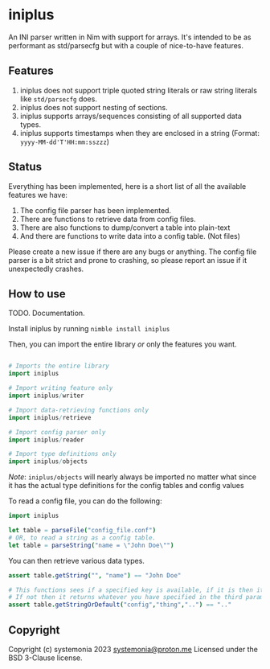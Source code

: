 # iniplus

An INI parser written in Nim with support for arrays. It's intended to be as performant as std/parsecfg but with a couple of nice-to-have features.

## Features

1. iniplus does not support triple quoted string literals or raw string literals like `std/parsecfg` does.
2. iniplus does not support nesting of sections.
4. iniplus supports arrays/sequences consisting of all supported data types.
5. iniplus supports timestamps when they are enclosed in a string (Format: `yyyy-MM-dd'T'HH:mm:sszzz`)

## Status

Everything has been implemented, here is a short list of all the available features we have:

1. The config file parser has been implemented.
2. There are functions to retrieve data from config files.
3. There are also functions to dump/convert a table into plain-text
4. And there are functions to write data into a config table. (Not files)

Please create a new issue if there are any bugs or anything. The config file parser is a bit strict and prone to crashing, so please report an issue if it unexpectedly crashes.

## How to use

TODO. Documentation.

Install iniplus by running `nimble install iniplus`

Then, you can import the entire library *or* only the features you want.
```nim

# Imports the entire library
import iniplus

# Import writing feature only
import iniplus/writer

# Import data-retrieving functions only
import iniplus/retrieve

# Import config parser only
import iniplus/reader

# Import type definitions only
import iniplus/objects
```

*Note*: `iniplus/objects` will nearly always be imported no matter what since it has the actual type definitions for the config tables and config values

To read a config file, you can do the following:
```nim
import iniplus

let table = parseFile("config_file.conf")
# OR, to read a string as a config table.
let table = parseString("name = \"John Doe\"")
```
You can then retrieve various data types.

```nim
assert table.getString("", "name") == "John Doe"

# This functions sees if a specified key is available, if it is then it returns it.
# If not then it returns whatever you have specified in the third parameter
assert table.getStringOrDefault("config","thing","..") == ".."
```

## Copyright 

Copyright (c) systemonia 2023 <systemonia@proton.me>
Licensed under the BSD 3-Clause license.
